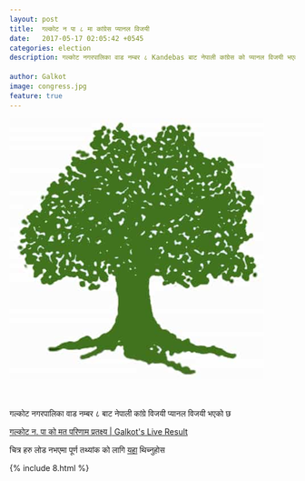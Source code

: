 ```yaml
---
layout: post
title:  गल्कोट न पा ८ मा कांग्रेस प्यानल विजयी 
date:   2017-05-17 02:05:42 +0545
categories: election
description: गल्कोट नगरपालिका वाड नम्बर ८ Kandebas बाट नेपाली कांग्रेस को प्यानल विजयी भएको छ  ...| Galkot Municipality News, FM, Khabar, Information, Election, Local

author: Galkot
image: congress.jpg
feature: true
---
```


<img src="congress.jpg" alt="sd">
<br>


<br><br>
गल्कोट नगरपालिका वाड नम्बर ८ बाट नेपाली कांग्रे विजयी प्यानल विजयी भएको छ 

<a href="/election"> गल्कोट न. पा को मत परिणाम प्रतक्ष्य | Galkot's Live Result</a>

चित्र हरु लोड नभएमा पूर्ण तथ्यांक को लागि <a href="/election">यहा</a> थिच्नुहोस  

{% include 8.html %}

<br>

